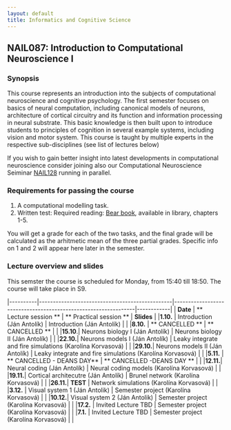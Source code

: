 ```yaml
---
layout: default
title: Informatics and Cognitive Science 
---
```

## NAIL087: Introduction to Computational Neuroscience I

### Synopsis

This course represents an introduction into the subjects of computational neuroscience and cognitive psychology. The first semester focuses on basics of 
neural computation, including canonical models of neurons, architecture of cortical circuitry and its function and information processing
in neural substrate. This basic knowledge is then built upon to introduce students to principles of cognition in several example systems,
including vision and motor system. This course is taught by multiple experts in the respective sub-disciplines (see list of lectures below)

If you wish to gain better insight into latest developments in computational neuroscience consider joining also our 
Computational Neuroscience Seiminar [NAIL128](./compneuroseminar.html) running in parallel.

### Requirements for passing the course

1) A computational modelling task.
2) Written test: Required reading: [Bear book](https://www.amazon.com/Neuroscience-Exploring-Mark-F-Bear/dp/0781760038), available in library, chapters 1-5.

You will get a grade for each of the two tasks, and the final grade will be calculated as the arhitmetic mean of the three partial grades.
Specific info on 1 and 2 will appear here later in the semester.

### Lecture overview and slides

This semster the course is scheduled for Monday, from 15:40 till 18:50. The course will take place in S9.

|----------|------------------------------------------------|----------------------------------------------------------------|------------|
| **Date** | ** Lecture session **                          | ** Practical session **                                        | **Slides** |
|**1.10.** | Introduction (Ján Antolík)                     | Introduction (Ján Antolík)                                     |            |
|**8.10.** | ** CANCELLED **                                | ** CANCELLED **                                                |            |
|**15.10**.| Neurons biology I (Ján Antolík)                | Neurons biology II (Ján Antolík)                               |            |
|**22.10.**| Neurons models I (Ján Antolík)                 | Leaky integrate and fire simulations (Karolína Korvasová)      |            |
|**29.10.**| Neurons models II (Ján Antolík)                | Leaky integrate and fire simulations (Karolína Korvasová)      |            |
|**5.11.** | ** CANCELLED - DEANS DAY**                     | **  CANCELLED -DEANS DAY **                                    |            |
|**12.11.**| Neural coding (Ján Antolík)                    | Neural coding models (Karolína Korvasová)                      |            |
|**19.11.**| Cortical architecutre (Ján Antolík)            | Brunel network (Karolína Korvasová)                            |            |
|**26.11.**| **TEST**                                       | Network simulations (Karolína Korvasová)                       |            |
|**3.12.** | Visual system 1 (Ján Antolik)                  | Semester project (Karolína Korvasová)                          |            |
|**10.12.**| Visual system 2 (Ján Antolik)                  | Semester project (Karolína Korvasová)                          |            |
|**17.2.** | Invited Lecture TBD                            | Semester project (Karolína Korvasová)                          |            |
|**7.1.**  | Invited Lecture TBD                            | Semester project (Karolína Korvasová)                          |            |
